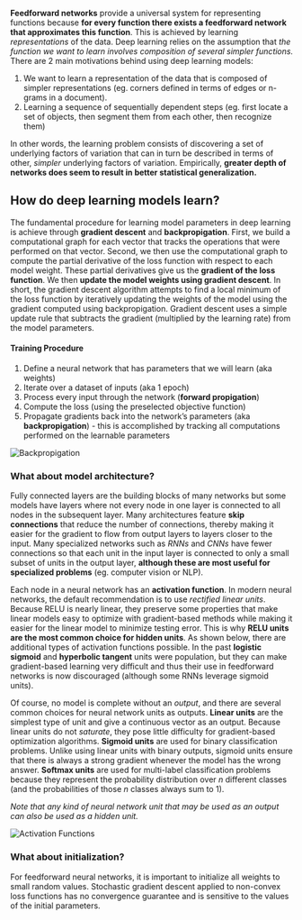 **Feedforward networks** provide a universal system for representing functions because __for every function there exists a feedforward network that approximates this function__. This is achieved by learning _representations_ of the data. Deep learning relies on the assumption that _the function we want to learn involves composition of several simpler functions._ There are 2 main motivations behind using deep learning models:

1. We want to learn a representation of the data that is composed of simpler representations (eg. corners defined in terms of edges or n-grams in a document).
2. Learning a sequence of sequentially dependent steps (eg. first locate a set of objects, then segment them from each other, then recognize them)

 In other words, the learning problem consists of discovering a set of underlying factors of variation that can in turn be described in terms of other, _simpler_ underlying factors of variation. Empirically, **greater depth of networks does seem to result in better statistical generalization.**

## How do deep learning models learn?

The fundamental procedure for learning model parameters in deep learning is achieve through **gradient descent** and **backpropigation**. First, we build a computational graph for each vector that tracks the operations that were performed on that vector. Second, we then use the computational graph to compute the partial derivative of the loss function with respect to each model weight. These partial derivatives give us the **gradient of the loss function**. We then **update the model weights using gradient descent**. In short, the gradient descent algorithm attempts to find a local minimum of the loss function by iteratively updating the weights of the model using the gradient computed using backpropigation. Gradient descent uses a simple update rule that subtracts the gradient (multiplied by the learning rate) from the model parameters.


#### Training Procedure
1. Define a neural network that has parameters that we will learn (aka weights)
2. Iterate over a dataset of inputs (aka 1 epoch)
3. Process every input through the network (**forward propigation**)
4. Compute the loss (using the preselected objective function)
5. Propagate gradients back into the network’s parameters (aka **backpropigation**)
		- this is accomplished by tracking all computations performed on the learnable parameters

![Backpropigation](https://cdn-images-1.medium.com/max/1600/1*q1M7LGiDTirwU-4LcFq7_Q.png)


### What about model architecture?

Fully connected layers are the building blocks of many networks but some models have layers where not every node in one layer is connected to all nodes in the subsequent layer. Many architectures feature **skip connections** that reduce the number of connections, thereby making it easier for the gradient to flow from output layers to layers closer to the input. Many specialized networks such as *RNNs* and *CNNs* have fewer connections so that each unit in the input layer is connected to only a small subset of units in the output layer, __although these are most useful for specialized problems__ (eg. computer vision or NLP).

Each node in a neural network has an **activation function**. In modern neural networks, the default recommendation is to use _rectified linear units_. Because RELU is nearly linear, they preserve some properties that make linear models easy to optimize with gradient-based methods while making it easier for the linear model to minimize testing error. This is why __RELU units are the most common choice for hidden units__. As shown below, there are additional types of activation functions possible. In the past **logistic sigmoid** and **hyperbolic tangent** units were population, but they can make gradient-based learning very difficult and thus their use in feedforward networks is now discouraged (although some RNNs leverage sigmoid units).

Of course, no model is complete without an _output_, and there are several common choices for neural network units as outputs. **Linear units** are the simplest type of unit and give a continuous vector as an output. Because linear units do not _saturate_, they pose little difficulty for gradient-based optimization algorithms. **Sigmoid units** are used for binary classification problems. Unlike using linear units with binary outputs, sigmoid units ensure that there is always a strong gradient whenever the model has the wrong answer. **Softmax units** are used for multi-label classification problems because they represent the probability distribution over _n_ different classes (and the probabilities of those _n_ classes always sum to 1).

_Note that any kind of neural network unit that may be used as an output can also be used as a hidden unit._

![Activation Functions](https://cdn-images-1.medium.com/max/1200/1*ZafDv3VUm60Eh10OeJu1vw.png)

### What about initialization?

For feedforward neural networks, it is important to initialize all weights to small random values. Stochastic gradient descent applied to non-convex loss functions has no convergence guarantee and is sensitive to the values of the initial parameters.
